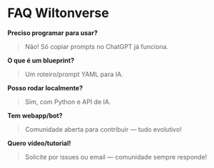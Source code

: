 # FAQ Wiltonverse

**Preciso programar para usar?**
> Não! Só copiar prompts no ChatGPT já funciona.

**O que é um blueprint?**
> Um roteiro/prompt YAML para IA.

**Posso rodar localmente?**
> Sim, com Python e API de IA.

**Tem webapp/bot?**
> Comunidade aberta para contribuir — tudo evolutivo!

**Quero vídeo/tutorial!**
> Solicite por issues ou email — comunidade sempre responde!
